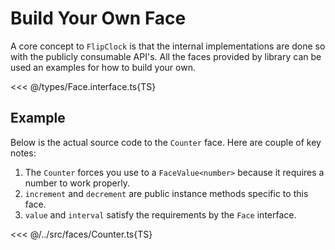 # Build Your Own Face

A core concept to `FlipClock` is that the internal implementations are done so with the publicly consumable API's. All the faces provided by library can be used an examples for how to build your own.

<<< @/types/Face.interface.ts{TS}

## Example

Below is the actual source code to the `Counter` face. Here are couple of key notes:

1. The `Counter` forces you use to a `FaceValue<number>` because it requires a number to work properly.
2. `increment` and `decrement` are public instance methods specific to this face.
3. `value` and `interval` satisfy the requirements by the `Face` interface.

<<< @/../src/faces/Counter.ts{TS}
